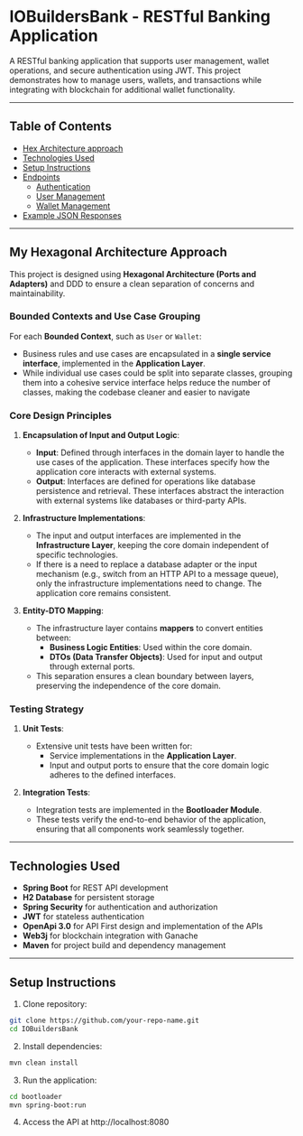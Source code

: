 # IOBuildersBank - RESTful Banking Application

A RESTful banking application that supports user management, wallet operations, and secure authentication using JWT. This project demonstrates how to manage users, wallets, and transactions while integrating with blockchain for additional wallet functionality.

---

## Table of Contents
- [Hex Architecture approach](#hex-architecture)
- [Technologies Used](#technologies-used)
- [Setup Instructions](#setup-instructions)
- [Endpoints](#endpoints)
  - [Authentication](#authentication)
  - [User Management](#user-management)
  - [Wallet Management](#wallet-management)
- [Example JSON Responses](#example-json-responses)

---
## My Hexagonal Architecture Approach

This project is designed using **Hexagonal Architecture (Ports and Adapters)** and DDD to ensure a clean separation of concerns and maintainability.
### Bounded Contexts and Use Case Grouping

For each **Bounded Context**, such as `User` or `Wallet`:
- Business rules and use cases are encapsulated in a **single service interface**, implemented in the **Application Layer**.
- While individual use cases could be split into separate classes, grouping them into a cohesive service interface helps reduce the number of classes, making the codebase cleaner and easier to navigate

  
### Core Design Principles

1. **Encapsulation of Input and Output Logic**:
   - **Input**: Defined through interfaces in the domain layer to handle the use cases of the application. These interfaces specify how the application core interacts with external systems.
   - **Output**: Interfaces are defined for operations like database persistence and retrieval. These interfaces abstract the interaction with external systems like databases or third-party APIs.

2. **Infrastructure Implementations**:
   - The input and output interfaces are implemented in the **Infrastructure Layer**, keeping the core domain independent of specific technologies.
   - If there is a need to replace a database adapter or the input mechanism (e.g., switch from an HTTP API to a message queue), only the infrastructure implementations need to change. The application core remains consistent.

3. **Entity-DTO Mapping**:
   - The infrastructure layer contains **mappers** to convert entities between:
     - **Business Logic Entities**: Used within the core domain.
     - **DTOs (Data Transfer Objects)**: Used for input and output through external ports.
   - This separation ensures a clean boundary between layers, preserving the independence of the core domain.

### Testing Strategy

1. **Unit Tests**:
   - Extensive unit tests have been written for:
     - Service implementations in the **Application Layer**.
     - Input and output ports to ensure that the core domain logic adheres to the defined interfaces.

2. **Integration Tests**:
   - Integration tests are implemented in the **Bootloader Module**.
   - These tests verify the end-to-end behavior of the application, ensuring that all components work seamlessly together.

---

## Technologies Used
- **Spring Boot** for REST API development  
- **H2 Database** for persistent storage  
- **Spring Security** for authentication and authorization  
- **JWT** for stateless authentication
- **OpenApi 3.0** for API First design and implementation of the APIs   
- **Web3j** for blockchain integration with Ganache  
- **Maven** for project build and dependency management  

---

## Setup Instructions

1. Clone repository:
  ```bash
  git clone https://github.com/your-repo-name.git
  cd IOBuildersBank
  ```
   
2. Install dependencies:
  ```bash
  mvn clean install
  ```
3. Run the application:

```bash
cd bootloader
mvn spring-boot:run
```
4. Access the API at http://localhost:8080






